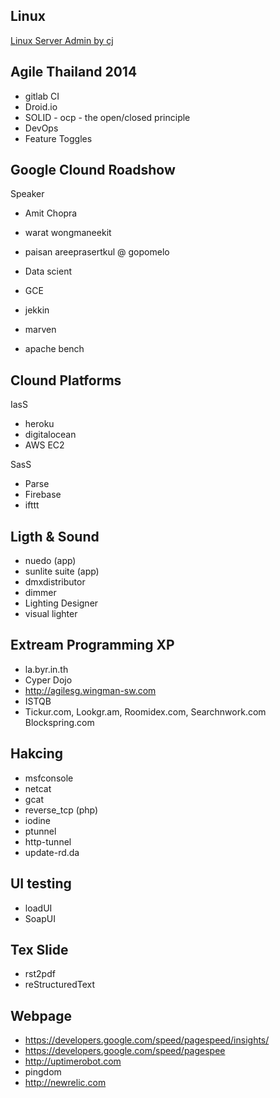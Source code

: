 ## Linux
[Linux Server Admin by cj](http://fivedots.coe.psu.ac.th/~cj/LSA/)

## Agile Thailand 2014
* gitlab CI
* Droid.io
* SOLID - ocp - the open/closed principle
* DevOps
* Feature Toggles

## Google Clound Roadshow
Speaker
* Amit Chopra
* warat wongmaneekit
* paisan areeprasertkul @ gopomelo

* Data scient
* GCE
* jekkin
* marven
* apache bench


## Clound Platforms
IasS
* heroku
* digitalocean
* AWS EC2

SasS
* Parse
* Firebase
* ifttt

## Ligth & Sound
* nuedo (app)
* sunlite suite (app)
* dmxdistributor
* dimmer
* Lighting Designer
* visual lighter

## Extream Programming XP
* la.byr.in.th
* Cyper Dojo
* http://agilesg.wingman-sw.com
* ISTQB
* Tickur.com, Lookgr.am, Roomidex.com, Searchnwork.com Blockspring.com

## Hakcing
* msfconsole
* netcat
* gcat
* reverse_tcp (php)
* iodine
* ptunnel
* http-tunnel
* update-rd.da

## UI testing
* loadUI
* SoapUI

## Tex Slide
* rst2pdf
* reStructuredText

## Webpage
* https://developers.google.com/speed/pagespeed/insights/
* https://developers.google.com/speed/pagespee
* http://uptimerobot.com
* pingdom
* http://newrelic.com
